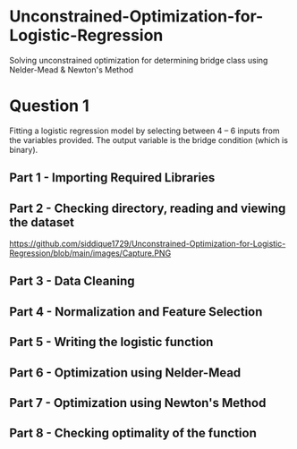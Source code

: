 # Unconstrained-Optimization-for-Logistic-Regression
Solving unconstrained optimization for determining bridge class using Nelder-Mead &amp; Newton's Method

# Question 1

Fitting a logistic regression model by selecting between 4 – 6 inputs from the variables provided. The output variable is the bridge condition (which is binary).

## Part 1 - Importing Required Libraries
## Part 2 - Checking directory, reading and viewing the dataset 

https://github.com/siddique1729/Unconstrained-Optimization-for-Logistic-Regression/blob/main/images/Capture.PNG

## Part 3 - Data Cleaning
## Part 4 - Normalization and Feature Selection
## Part 5 - Writing the logistic function
## Part 6 - Optimization using Nelder-Mead
## Part 7 - Optimization using Newton's Method
## Part 8 - Checking optimality of the function
